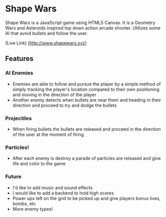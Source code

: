 # Shape Wars

Shape Wars is a JavaScript game using HTML5 Canvas. It is a Geometry Wars and Asteroids inspired top down action arcade shooter. Utilizes some AI that avoid bullets and follow the user.

(Live Link) [http://www.shapewars.xyz]

## Features

### AI Enemies
   * Enemies are able to follow and pursue the player by a simple method of simply tracking the player's location compared to their own positioning and moving in the direction of the player
   * Another enemy detects when bullets are near them and heading in their direction and proceed to try and dodge the bullets

### Projectiles
   * When firing bullets the bullets are released and proceed in the direction of the user at the moment of firing

### Particles!
   * After each enemy is destroy a parade of particles are released and give life and color to the game

### Future
  * I'd like to add music and sound effects
  * I would like to add a backend to hold high scores
  * Power ups left on the grid to be picked up and give players bonus lives, bombs, etc
  * More enemy types!
